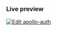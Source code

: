 ### Live preview

[![Edit apollo-auth](https://codesandbox.io/static/img/play-codesandbox.svg)](https://codesandbox.io/s/github/sbogdaniuk/apollo--redux-form/tree/master/)
